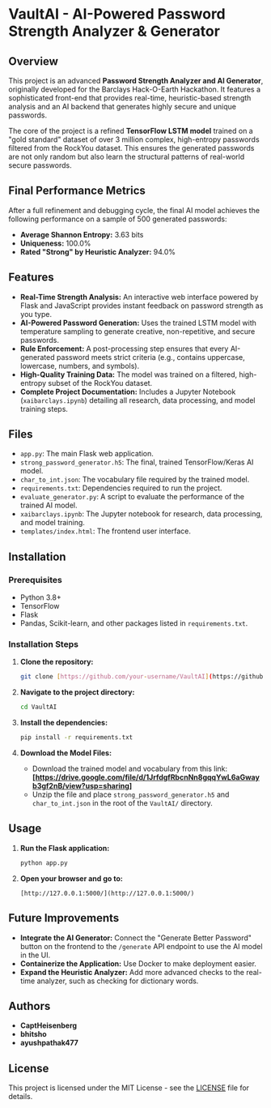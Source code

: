 # VaultAI - AI-Powered Password Strength Analyzer & Generator

## Overview
This project is an advanced **Password Strength Analyzer and AI Generator**, originally developed for the Barclays Hack-O-Earth Hackathon. It features a sophisticated front-end that provides real-time, heuristic-based strength analysis and an AI backend that generates highly secure and unique passwords.

The core of the project is a refined **TensorFlow LSTM model** trained on a "gold standard" dataset of over 3 million complex, high-entropy passwords filtered from the RockYou dataset. This ensures the generated passwords are not only random but also learn the structural patterns of real-world secure passwords.

## Final Performance Metrics
After a full refinement and debugging cycle, the final AI model achieves the following performance on a sample of 500 generated passwords:
- **Average Shannon Entropy:** 3.63 bits
- **Uniqueness:** 100.0%
- **Rated "Strong" by Heuristic Analyzer:** 94.0%

## Features
- **Real-Time Strength Analysis:** An interactive web interface powered by Flask and JavaScript provides instant feedback on password strength as you type.
- **AI-Powered Password Generation:** Uses the trained LSTM model with temperature sampling to generate creative, non-repetitive, and secure passwords.
- **Rule Enforcement:** A post-processing step ensures that every AI-generated password meets strict criteria (e.g., contains uppercase, lowercase, numbers, and symbols).
- **High-Quality Training Data:** The model was trained on a filtered, high-entropy subset of the RockYou dataset.
- **Complete Project Documentation:** Includes a Jupyter Notebook (`xaibarclays.ipynb`) detailing all research, data processing, and model training steps.

## Files
- `app.py`: The main Flask web application.
- `strong_password_generator.h5`: The final, trained TensorFlow/Keras AI model.
- `char_to_int.json`: The vocabulary file required by the trained model.
- `requirements.txt`: Dependencies required to run the project.
- `evaluate_generator.py`: A script to evaluate the performance of the trained AI model.
- `xaibarclays.ipynb`: The Jupyter notebook for research, data processing, and model training.
- `templates/index.html`: The frontend user interface.

## Installation
### Prerequisites
- Python 3.8+
- TensorFlow
- Flask
- Pandas, Scikit-learn, and other packages listed in `requirements.txt`.

### Installation Steps
1.  **Clone the repository:**
    ```bash
    git clone [https://github.com/your-username/VaultAI](https://github.com/your-username/VaultAI)
    ```

2.  **Navigate to the project directory:**
    ```bash
    cd VaultAI
    ```

3.  **Install the dependencies:**
    ```bash
    pip install -r requirements.txt
    ```
4.  **Download the Model Files:**
    - Download the trained model and vocabulary from this link: **[https://drive.google.com/file/d/1JrfdgfRbcnNn8gqqYwL6aGwayb3gf2nB/view?usp=sharing]**
    - Unzip the file and place `strong_password_generator.h5` and `char_to_int.json` in the root of the `VaultAI/` directory.

## Usage
1.  **Run the Flask application:**
    ```bash
    python app.py
    ```

2.  **Open your browser and go to:**
    ```
    [http://127.0.0.1:5000/](http://127.0.0.1:5000/)
    ```

## Future Improvements
- **Integrate the AI Generator:** Connect the "Generate Better Password" button on the frontend to the `/generate` API endpoint to use the AI model in the UI.
- **Containerize the Application:** Use Docker to make deployment easier.
- **Expand the Heuristic Analyzer:** Add more advanced checks to the real-time analyzer, such as checking for dictionary words.

## Authors
- **CaptHeisenberg**
- **bhitsho**
- **ayushpathak477**

## License
This project is licensed under the MIT License - see the [LICENSE](LICENSE) file for details.